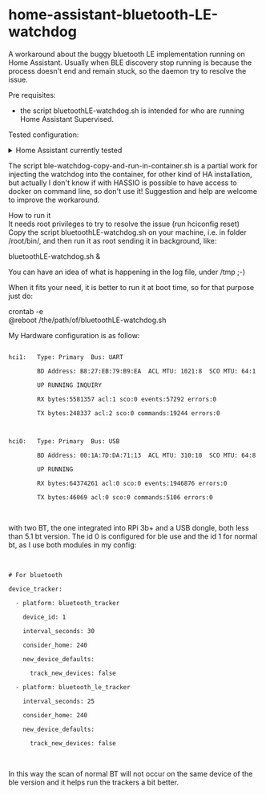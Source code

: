 # home-assistant-bluetooth-LE-watchdog
A workaround about the buggy bluetooth LE implementation running on Home Assistant.
Usually when BLE discovery stop running is because the process doesn't end and remain stuck, so the daemon try to resolve the issue.

Pre requisites:

- the script bluetoothLE-watchdog.sh is intended for who are running Home Assistant Supervised. 

Tested configuration:

<details><summary>Home Assistant currently tested</summary>
<<<<<<< HEAD
version | core-2021.9.7 (and following versions till the latest)<br>
installation_type | Home Assistant Supervised<br>
dev | false<br>
hassio | true<br>
docker | true<br>
user | root<br>
virtualenv | false<br>
python_version | 3.9.7<br>
os_name | Linux<br>
os_version | 5.10.63-v7+<br>
arch | armv7l<br>
</details>

The script ble-watchdog-copy-and-run-in-container.sh is a partial work for injecting the watchdog into the container, for other kind of HA installation, but actually I don't know
if with HASSIO is possible to have access to docker on command line, so don't use it! Suggestion and help are welcome to improve the workaround.

How to run it<br>
It needs root privileges to try to resolve the issue (run hciconfig reset)<br>
Copy the script bluetoothLE-watchdog.sh on your machine, i.e. in folder /root/bin/, and then run it as root sending it in background, like:<br>

bluetoothLE-watchdog.sh &<br>

You can have an idea of what is happening in the log file, under /tmp ;-)<br>

When it fits your need, it is better to run it at boot time, so for that purpose just do:<br>

crontab -e<br>
@reboot /the/path/of/bluetoothLE-watchdog.sh<br>


My Hardware configuration is as follow:<br>
<pre><code>
hci1:   Type: Primary  Bus: UART<br>
        BD Address: B8:27:EB:79:B9:EA  ACL MTU: 1021:8  SCO MTU: 64:1<br>
        UP RUNNING INQUIRY<br>
        RX bytes:5581357 acl:1 sco:0 events:57292 errors:0<br>
        TX bytes:248337 acl:2 sco:0 commands:19244 errors:0<br>
<br>
hci0:   Type: Primary  Bus: USB<br>
        BD Address: 00:1A:7D:DA:71:13  ACL MTU: 310:10  SCO MTU: 64:8<br>
        UP RUNNING<br>
        RX bytes:64374261 acl:0 sco:0 events:1946876 errors:0<br>
        TX bytes:46069 acl:0 sco:0 commands:5106 errors:0<br>
</code></pre>
<br>
with two BT, the one integrated into RPi 3b+ and a USB dongle, both less than 5.1 bt version. The id 0 is configured for ble use and the id 1 for normal bt, as I use both modules in my config:<br>
<br>
<pre><code>
# For bluetooth<br>
device_tracker:<br>
  - platform: bluetooth_tracker<br>
    device_id: 1<br>
    interval_seconds: 30<br>
    consider_home: 240<br>
    new_device_defaults:<br>
      track_new_devices: false<br>
  - platform: bluetooth_le_tracker<br>
    interval_seconds: 25<br>
    consider_home: 240<br>
    new_device_defaults:<br>
      track_new_devices: false<br>
</code></pre>
<br>
In this way the scan of normal BT will not occur on the same device of the ble version and it helps run the trackers a bit better.

